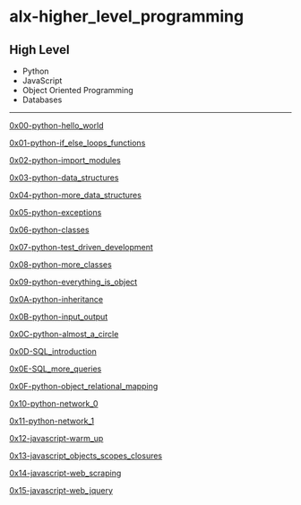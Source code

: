 # alx-higher_level_programming

## High Level

* Python
* JavaScript
* Object Oriented Programming
* Databases

---

[0x00-python-hello_world](./0x00-python-hello_world)

[0x01-python-if_else_loops_functions](./0x01-python-if_else_loops_functions)

[0x02-python-import_modules](./0x02-python-import_modules)

[0x03-python-data_structures](./0x03-python-data_structures)

[0x04-python-more_data_structures](./0x04-python-more_data_structures)

[0x05-python-exceptions](./0x05-python-exceptions)

[0x06-python-classes](./0x06-python-classes)

[0x07-python-test_driven_development](./0x07-python-test_driven_development)

[0x08-python-more_classes](./0x08-python-more_classes)

[0x09-python-everything_is_object](./0x09-python-everything_is_object)

[0x0A-python-inheritance](./0x0A-python-inheritance)

[0x0B-python-input_output](./0x0B-python-input_output)

[0x0C-python-almost_a_circle](./0x0C-python-almost_a_circle)

[0x0D-SQL_introduction](./0x0D-SQL_introduction)

[0x0E-SQL_more_queries](./0x0E-SQL_more_queries)

[0x0F-python-object_relational_mapping](./0x0F-python-object_relational_mapping)

[0x10-python-network_0](./0x10-python-network_0)

[0x11-python-network_1](./0x11-python-network_1)

[0x12-javascript-warm_up](./0x12-javascript-warm_up)

[0x13-javascript_objects_scopes_closures](./0x13-javascript_objects_scopes_closures)

[0x14-javascript-web_scraping](./0x14-javascript-web_scraping)

[0x15-javascript-web_jquery](./0x15-javascript-web_jquery)